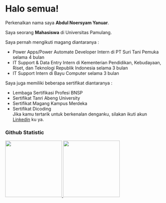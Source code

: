 # Halo semua! 

Perkenalkan nama saya **Abdul Noersyam Yanuar**.<br>

Saya seorang **Mahasiswa** di Universitas Pamulang.<br>

Saya pernah mengikuti magang diantaranya :<br>
* Power Apps/Power Automate Developer Intern di PT Suri Tani Pemuka selama 4 bulan<br>
* IT Support & Data Entry Intern di Kementerian Pendidikan, Kebudayaan, Riset, dan Teknologi Republik Indonesia selama 3 bulan<br>
* IT Support Intern di Bayu Computer selama 3 bulan<br>

Saya juga memiliki beberapa sertifikat diantaranya :<br>
* Lembaga Sertifikasi Profesi BNSP<br>
* Sertifikat Tanri Abeng University<br>
* Sertifikat Magang Kampus Merdeka<br>
* Sertifikat Dicoding<br>
Jika kamu tertarik untuk berkenalan denganku, silakan ikuti akun [Linkedin](https://www.linkedin.com/in/abdul-noersyam-10b30a174/) ku ya.

### Github Statistic
<p align="left">
<a href="https://github.com/penuliscode">
  <img height="180em" src="https://github-readme-stats-eight-theta.vercel.app/api?username=abdulnoersyam&show_icons=true&theme=algolia&include_all_commits=true&count_private=true"/>
  <img height="180em" src="https://github-readme-stats-eight-theta.vercel.app/api/top-langs/?username=abdulnoersyam&layout=compact&layout=compact&theme=algolia"/>
</a>
</p>
